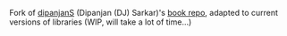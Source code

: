 Fork of [dipanjanS](https://github.com/dipanjanS) (Dipanjan (DJ) Sarkar)'s [book repo](https://github.com/dipanjanS/text-analytics-with-python), adapted to current versions of libraries (WIP, will take a lot of time...)